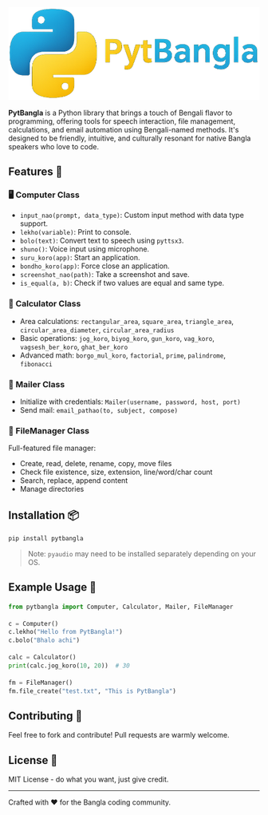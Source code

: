 

![Alt Text](images/logo.png)

**PytBangla** is a Python library that brings a touch of Bengali flavor to programming, offering tools for speech interaction, file management, calculations, and email automation using Bengali-named methods. It's designed to be friendly, intuitive, and culturally resonant for native Bangla speakers who love to code.

## Features 📌

### 🖥️ Computer Class
- `input_nao(prompt, data_type)`: Custom input method with data type support.
- `lekho(variable)`: Print to console.
- `bolo(text)`: Convert text to speech using `pyttsx3`.
- `shuno()`: Voice input using microphone.
- `suru_koro(app)`: Start an application.
- `bondho_koro(app)`: Force close an application.
- `screenshot_nao(path)`: Take a screenshot and save.
- `is_equal(a, b)`: Check if two values are equal and same type.

### 🧮 Calculator Class
- Area calculations: `rectangular_area`, `square_area`, `triangle_area`, `circular_area_diameter`, `circular_area_radius`
- Basic operations: `jog_koro`, `biyog_koro`, `gun_koro`, `vag_koro`, `vagsesh_ber_koro`, `ghat_ber_koro`
- Advanced math: `borgo_mul_koro`, `factorial`, `prime`, `palindrome`, `fibonacci`

### 📧 Mailer Class
- Initialize with credentials: `Mailer(username, password, host, port)`
- Send mail: `email_pathao(to, subject, compose)`

### 📂 FileManager Class
Full-featured file manager:
- Create, read, delete, rename, copy, move files
- Check file existence, size, extension, line/word/char count
- Search, replace, append content
- Manage directories

## Installation 📦

```bash
pip install pytbangla
```

> Note: `pyaudio` may need to be installed separately depending on your OS.

## Example Usage 🚀

```python
from pytbangla import Computer, Calculator, Mailer, FileManager

c = Computer()
c.lekho("Hello from PytBangla!")
c.bolo("Bhalo achi")

calc = Calculator()
print(calc.jog_koro(10, 20))  # 30

fm = FileManager()
fm.file_create("test.txt", "This is PytBangla")
```

## Contributing 🤝

Feel free to fork and contribute! Pull requests are warmly welcome.

## License 📝

MIT License - do what you want, just give credit.

---
Crafted with ❤️ for the Bangla coding community.
